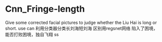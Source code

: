 # Cnn_Fringe-length
Give some corrected facial pictures to judge whether the Liu Hai is long or short. use can
利用分类器分类长刘海短刘海
区别用regsnet网络
陷入了困境，能否打败困境，独自飞翔
ss

